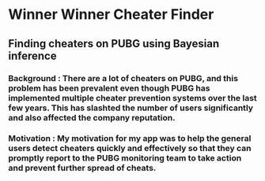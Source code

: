 # Winner Winner Cheater Finder

## Finding cheaters on PUBG using Bayesian inference

### Background : There are a lot of cheaters on PUBG, and this problem has been prevalent even though PUBG has implemented multiple cheater prevention systems over the last few years. This has slashted the number of users significantly and also affected the company reputation.

### Motivation : My motivation for my app was to help the general users detect cheaters quickly and effectively so that they can promptly report to the PUBG monitoring team to take action and prevent further spread of cheats.


